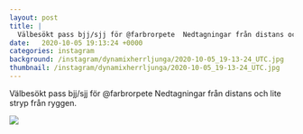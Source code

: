 ```yaml
---
layout: post
title: |
  Välbesökt pass bjj/sjj för @farbrorpete  Nedtagningar från distans och lite stryp från ryggen
date:   2020-10-05 19:13:24 +0000
categories: instagram
background: /instagram/dynamixherrljunga/2020-10-05_19-13-24_UTC.jpg
thumbnail: /instagram/dynamixherrljunga/2020-10-05_19-13-24_UTC.jpg
---
```

Välbesökt pass bjj/sjj för @farbrorpete  Nedtagningar från distans och lite stryp från ryggen. 



<img src='/www-dynamix-herrljunga/instagram/dynamixherrljunga/2020-10-05_19-13-24_UTC.jpg' class='img-fluid' />
